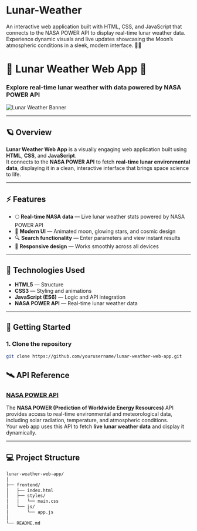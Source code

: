 # Lunar-Weather
An interactive web application built with HTML, CSS, and JavaScript that connects to the NASA POWER API to display real-time lunar weather data. Experience dynamic visuals and live updates showcasing the Moon’s atmospheric conditions in a sleek, modern interface. 🌙✨
# 🌙 Lunar Weather Web App 🚀

### Explore real-time lunar weather with data powered by **NASA POWER API**

![Lunar Weather Banner](https://www.chromethemer.com/backgrounds/google/images/solar-eclipse-google-background.jpg)

---

## 🪐 Overview
**Lunar Weather Web App** is a visually engaging web application built using **HTML**, **CSS**, and **JavaScript**.  
It connects to the **NASA POWER API** to fetch **real-time lunar environmental data**, displaying it in a clean, interactive interface that brings space science to life.

---

## ⚡ Features
- 🌕 **Real-time NASA data** — Live lunar weather stats powered by NASA POWER API  
- 💫 **Modern UI** — Animated moon, glowing stars, and cosmic design  
- 🔍 **Search functionality** — Enter parameters and view instant results  
- 📱 **Responsive design** — Works smoothly across all devices  

---

## 🧠 Technologies Used
- **HTML5** — Structure  
- **CSS3** — Styling and animations  
- **JavaScript (ES6)** — Logic and API integration  
- **NASA POWER API** — Real-time lunar weather data  

---

## 🚀 Getting Started
### 1. Clone the repository
```bash
git clone https://github.com/yourusername/lunar-weather-web-app.git

```
## 🛰️ API Reference

### [NASA POWER API](https://power.larc.nasa.gov/)
The **NASA POWER (Prediction of Worldwide Energy Resources)** API provides access to real-time environmental and meteorological data, including solar radiation, temperature, and atmospheric conditions.  
Your web app uses this API to fetch **live lunar weather data** and display it dynamically.

---

## 💻 Project Structure

```bash
lunar-weather-web-app/
│
├── frontend/
│   ├── index.html
│   ├── styles/
│   │   └── main.css
│   └── js/
│       └── app.js
│
└── README.md


